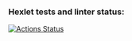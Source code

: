 ### Hexlet tests and linter status:
[![Actions Status](https://github.com/amir73911/frontend-project-lvl1/workflows/hexlet-check/badge.svg)](https://github.com/amir73911/frontend-project-lvl1/actions)